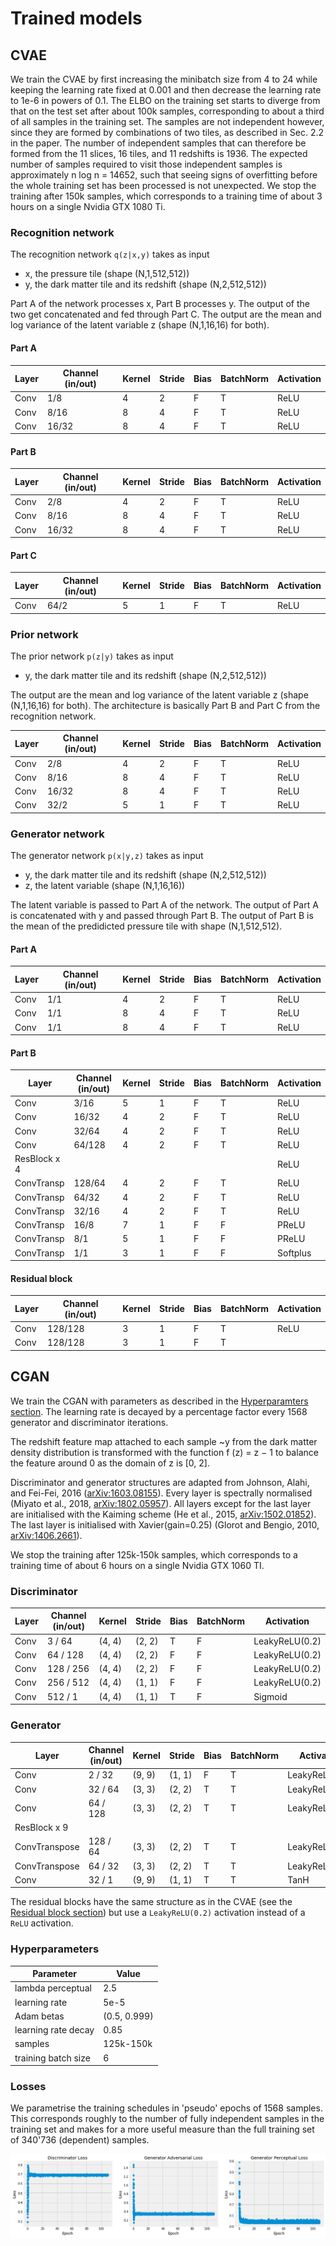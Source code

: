 # Trained models

## CVAE

We train the CVAE by first increasing the minibatch size from 4 to 24 while keeping the learning rate fixed at 0.001 and then decrease the learning rate to 1e-6 in powers of 0.1. 
The ELBO on the training set starts to diverge from that on the test set after about 100k samples, corresponding to about a third of all samples in the training set. 
The samples are not independent however, since they are formed by combinations of two tiles, as described in Sec. 2.2 in the paper. 
The number of independent samples that can therefore be formed from the 11 slices, 16 tiles, and 11 redshifts is 1936. 
The expected number of samples required to visit those independent samples is approximately n log n = 14652, such that seeing signs of overfitting before the whole training set has been processed is not unexpected.
We stop the training after 150k samples, which corresponds to a training time of about 3 hours on a single Nvidia GTX 1080 Ti.

### Recognition network

The recognition network `q(z|x,y)` takes as input
* x, the pressure tile (shape (N,1,512,512))
* y, the dark matter tile and its redshift (shape (N,2,512,512))

Part A of the network processes x, Part B processes y. The output of the two get concatenated and fed through Part C. The output are the mean and log variance of the latent variable z (shape (N,1,16,16) for both).

#### Part A

| Layer    | Channel (in/out) | Kernel | Stride | Bias | BatchNorm | Activation |
|----------|------------------|--------|--------|------|-----------|------------|
|Conv      |1/8               |4       |2       |F     |T          | ReLU       |
|Conv      |8/16              |8       |4       |F     |T          | ReLU       |
|Conv      |16/32             |8       |4       |F     |T          | ReLU       |

#### Part B

| Layer    | Channel (in/out) | Kernel | Stride | Bias | BatchNorm | Activation |
|----------|------------------|--------|--------|------|-----------|------------|
|Conv      |2/8               |4       |2       |F     |T          | ReLU       |
|Conv      |8/16              |8       |4       |F     |T          | ReLU       |
|Conv      |16/32             |8       |4       |F     |T          | ReLU       |

#### Part C

| Layer    | Channel (in/out) | Kernel | Stride | Bias | BatchNorm | Activation |
|----------|------------------|--------|--------|------|-----------|------------|
|Conv      |64/2              |5       |1       |F     |T          | ReLU       |

### Prior network

The prior network `p(z|y)` takes as input
* y, the dark matter tile and its redshift (shape (N,2,512,512))

The output are the mean and log variance of the latent variable z (shape (N,1,16,16) for both). The architecture is basically Part B and Part C from the recognition network.

| Layer    | Channel (in/out) | Kernel | Stride | Bias | BatchNorm | Activation |
|----------|------------------|--------|--------|------|-----------|------------|
|Conv      |2/8               |4       |2       |F     |T          | ReLU       |
|Conv      |8/16              |8       |4       |F     |T          | ReLU       |
|Conv      |16/32             |8       |4       |F     |T          | ReLU       |
|Conv      |32/2              |5       |1       |F     |T          | ReLU       |

### Generator network

The generator network `p(x|y,z)` takes as input
* y, the dark matter tile and its redshift (shape (N,2,512,512))
* z, the latent variable (shape (N,1,16,16))

The latent variable is passed to Part A of the network. The output of Part A is concatenated with y and passed through Part B. The output of Part B is the mean of the predidicted pressure tile with shape (N,1,512,512).

#### Part A

| Layer    | Channel (in/out) | Kernel | Stride | Bias | BatchNorm | Activation |
|----------|------------------|--------|--------|------|-----------|------------|
|Conv      |1/1               |4       |2       |F     |T          | ReLU       |
|Conv      |1/1               |8       |4       |F     |T          | ReLU       |
|Conv      |1/1               |8       |4       |F     |T          | ReLU       |

#### Part B

| Layer    | Channel (in/out) | Kernel | Stride | Bias | BatchNorm | Activation |
|----------|------------------|--------|--------|------|-----------|------------|
|Conv      |3/16              |5       |1       |F     |T          | ReLU       |
|Conv      |16/32             |4       |2       |F     |T          | ReLU       |
|Conv      |32/64             |4       |2       |F     |T          | ReLU       |
|Conv      |64/128            |4       |2       |F     |T          | ReLU       |
|ResBlock x 4 |               |        |        |      |           | ReLU       |
|ConvTransp|128/64            |4       |2       |F     |T          | ReLU       |
|ConvTransp|64/32             |4       |2       |F     |T          | ReLU       |
|ConvTransp|32/16             |4       |2       |F     |T          | ReLU       |
|ConvTransp|16/8              |7       |1       |F     |F          | PReLU      |
|ConvTransp|8/1               |5       |1       |F     |F          | PReLU      |
|ConvTransp|1/1               |3       |1       |F     |F          | Softplus   |

#### Residual block

| Layer    | Channel (in/out) | Kernel | Stride | Bias | BatchNorm | Activation |
|----------|------------------|--------|--------|------|-----------|------------|
|Conv      |128/128           |3       |1       |F     |T          | ReLU       |
|Conv      |128/128           |3       |1       |F     |T          |            |

## CGAN

We train the CGAN with parameters as described in the [Hyperparamters section](#hyperparameters). The learning rate is decayed by a percentage factor every 1568 generator and discriminator iterations.

The redshift feature map attached to each sample ~y from the dark matter density distribution is transformed with the function f (z) = z − 1 to balance the feature around 0 as the domain of z is [0, 2].

Discriminator and generator structures are adapted from Johnson, Alahi, and Fei-Fei, 2016 ([arXiv:1603.08155](https://arxiv.org/abs/1603.08155)). Every layer is spectrally normalised (Miyato et al., 2018, [arXiv:1802.05957](https://arxiv.org/abs/1802.05957)). 
All layers except for the last layer are initialised with the Kaiming scheme (He et al., 2015, [arXiv:1502.01852](https://arxiv.org/abs/1502.01852)). The last layer is initialised with Xavier(gain=0.25) (Glorot and Bengio, 2010, [arXiv:1406.2661](https://arxiv.org/abs/1406.2661)).

We stop the training after 125k-150k samples, which corresponds to a training time of about 6 hours on a single Nvidia GTX 1060 TI.

### Discriminator

| Layer | Channel (in/out) | Kernel | Stride | Bias | BatchNorm | Activation     |
|-------|------------------|--------|--------|------|-----------|----------------|
| Conv  | 3    / 64        | (4, 4) | (2, 2) | T    | F         | LeakyReLU(0.2) |
| Conv  | 64   / 128       | (4, 4) | (2, 2) | F    | F         | LeakyReLU(0.2) |
| Conv  | 128  / 256       | (4, 4) | (2, 2) | F    | F         | LeakyReLU(0.2) |
| Conv  | 256  / 512       | (4, 4) | (1, 1) | F    | F         | LeakyReLU(0.2) |
| Conv  | 512  / 1         | (4, 4) | (1, 1) | T    | F         | Sigmoid        |

### Generator

| Layer         | Channel (in/out) | Kernel | Stride | Bias | BatchNorm | Activation     |
|---------------|------------------|--------|--------|------|-----------|----------------|
| Conv          | 2   / 32         | (9, 9) | (1, 1) | F    | T         | LeakyReLU(0.2) |
| Conv          | 32  / 64         | (3, 3) | (2, 2) | T    | T         | LeakyReLU(0.2) |
| Conv          | 64  / 128        | (3, 3) | (2, 2) | T    | T         | LeakyReLU(0.2) |
| ResBlock x 9  |                  |        |        |      |           |                |
| ConvTranspose | 128  / 64        | (3, 3) | (2, 2) | T    | T         | LeakyReLU(0.2) |
| ConvTranspose | 64   / 32        | (3, 3) | (2, 2) | T    | T         | LeakyReLU(0.2) |
| Conv          | 32   / 1         | (9, 9) | (1, 1) | T    | T         | TanH           |

The residual blocks have the same structure as in the CVAE (see the [Residual block section](#residual-block)) but use a `LeakyReLU(0.2)` activation instead of a `ReLU` activation.

### Hyperparameters

| Parameter               |        Value |
|-------------------------|--------------|
| lambda perceptual       |          2.5 |
| learning rate           |         5e-5 |
| Adam betas              | (0.5, 0.999) |
| learning rate decay     |         0.85 |
| samples                 |    125k-150k |
| training batch size     |     6        |

### Losses
We parametrise the training schedules in 'pseudo' epochs of 1568 samples. This corresponds roughly to the number of fully independent samples in the training set and makes for a more useful measure than the full training set of 340'736 (dependent) samples.

![](gan_losses.png)

